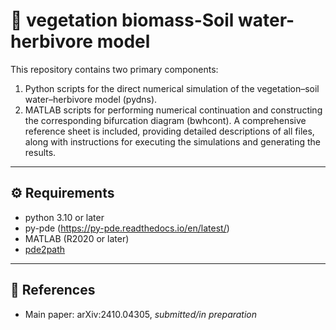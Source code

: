   # 🌱 vegetation biomass-Soil water-herbivore model

This repository contains two primary components:
1. Python scripts for the direct numerical simulation of the vegetation–soil water–herbivore model (pydns).
2. MATLAB scripts for performing numerical continuation and constructing the corresponding bifurcation diagram (bwhcont).
A comprehensive reference sheet is included, providing detailed descriptions of all files, along with instructions for executing the simulations and generating the results.
---

## ⚙️ Requirements

- python 3.10 or later
- py-pde (https://py-pde.readthedocs.io/en/latest/)
- MATLAB (R2020 or later)
- [pde2path](https://www.staff.uni-oldenburg.de/hannes.uecker/pde2path/)

---

## 📎 References

- Main paper: arXiv:2410.04305, *submitted/in preparation*
